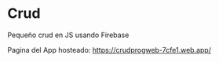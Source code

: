 # Crud
Pequeño crud en JS usando Firebase

Pagina del App hosteado:
https://crudprogweb-7cfe1.web.app/
